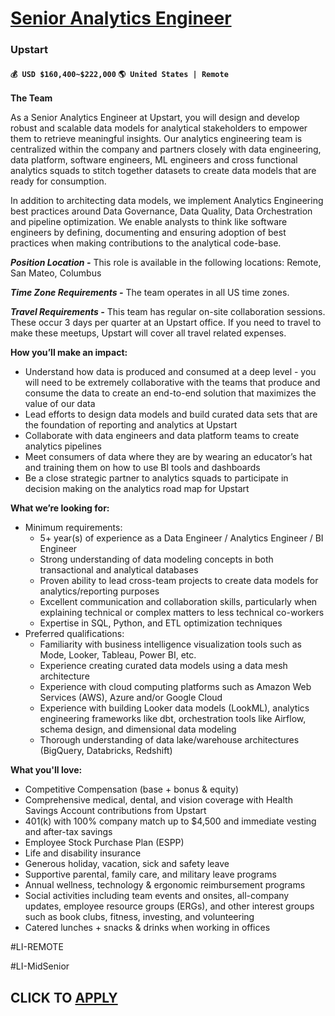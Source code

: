 # [Senior Analytics Engineer](https://www.remotewlb.com/apply/senior-analytics-engineer-116109)  
### Upstart  
#### `💰 USD $160,400~$222,000` `🌎 United States | Remote`  

**The Team**

As a Senior Analytics Engineer at Upstart, you will design and develop robust and scalable data models for analytical stakeholders to empower them to retrieve meaningful insights. Our analytics engineering team is centralized within the company and partners closely with data engineering, data platform, software engineers, ML engineers and cross functional analytics squads to stitch together datasets to create data models that are ready for consumption.

In addition to architecting data models, we implement Analytics Engineering best practices around Data Governance, Data Quality, Data Orchestration and pipeline optimization. We enable analysts to think like software engineers by defining, documenting and ensuring adoption of best practices when making contributions to the analytical code-base.

**_Position Location -_** This role is available in the following locations: Remote, San Mateo, Columbus

**_Time Zone Requirements -_** The team operates in all US time zones.  

**_Travel Requirements -_** This team has regular on-site collaboration sessions. These occur 3 days per quarter at an Upstart office. If you need to travel to make these meetups, Upstart will cover all travel related expenses.

**How you’ll make an impact:**

  * Understand how data is produced and consumed at a deep level - you will need to be extremely collaborative with the teams that produce and consume the data to create an end-to-end solution that maximizes the value of our data
  * Lead efforts to design data models and build curated data sets that are the foundation of reporting and analytics at Upstart
  * Collaborate with data engineers and data platform teams to create analytics pipelines
  * Meet consumers of data where they are by wearing an educator’s hat and training them on how to use BI tools and dashboards
  * Be a close strategic partner to analytics squads to participate in decision making on the analytics road map for Upstart

**What we’re looking for:**

  * Minimum requirements:
    * 5+ year(s) of experience as a Data Engineer / Analytics Engineer / BI Engineer
    * Strong understanding of data modeling concepts in both transactional and analytical databases
    * Proven ability to lead cross-team projects to create data models for analytics/reporting purposes
    * Excellent communication and collaboration skills, particularly when explaining technical or complex matters to less technical co-workers
    * Expertise in SQL, Python, and ETL optimization techniques
  * Preferred qualifications:
    * Familiarity with business intelligence visualization tools such as Mode, Looker, Tableau, Power BI, etc.
    * Experience creating curated data models using a data mesh architecture
    * Experience with cloud computing platforms such as Amazon Web Services (AWS), Azure and/or Google Cloud
    * Experience with building Looker data models (LookML), analytics engineering frameworks like dbt, orchestration tools like Airflow, schema design, and dimensional data modeling
    * Thorough understanding of data lake/warehouse architectures (BigQuery, Databricks, Redshift)

**What you'll love:**

  * Competitive Compensation (base + bonus & equity)
  * Comprehensive medical, dental, and vision coverage with Health Savings Account contributions from Upstart 
  * 401(k) with 100% company match up to $4,500 and immediate vesting and after-tax savings
  * Employee Stock Purchase Plan (ESPP)
  * Life and disability insurance
  * Generous holiday, vacation, sick and safety leave 
  * Supportive parental, family care, and military leave programs
  * Annual wellness, technology & ergonomic reimbursement programs
  * Social activities including team events and onsites, all-company updates, employee resource groups (ERGs), and other interest groups such as book clubs, fitness, investing, and volunteering
  * Catered lunches + snacks & drinks when working in offices

#LI-REMOTE

#LI-MidSenior

  
## CLICK TO [APPLY](https://www.remotewlb.com/apply/senior-analytics-engineer-116109)

